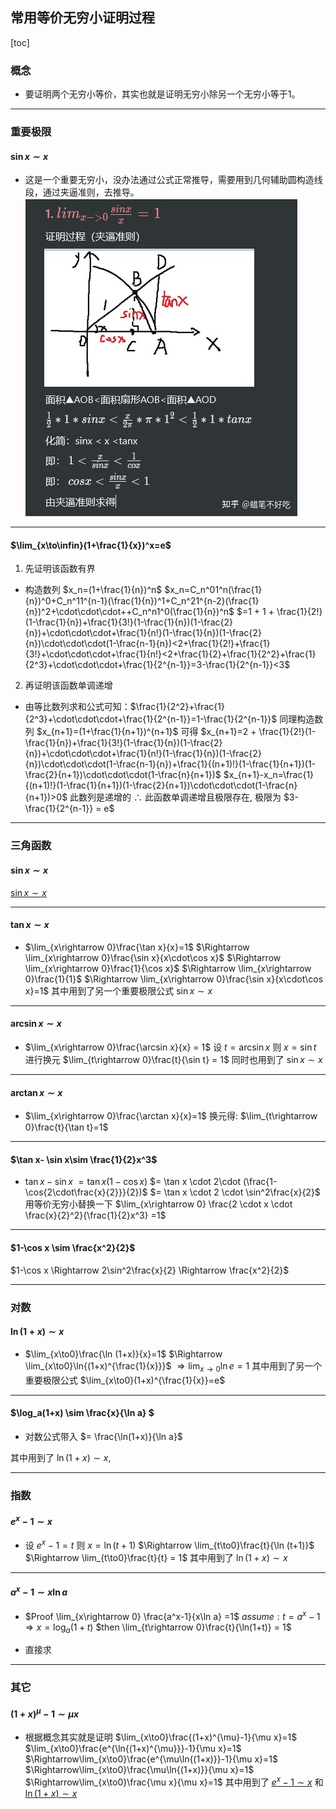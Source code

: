 ## 常用等价无穷小证明过程
[toc]
### 概念
* 要证明两个无穷小等价，其实也就是证明无穷小除另一个无穷小等于1。

---
### 重要极限
#### $\sin x\sim x$
* 这是一个重要无穷小，没办法通过公式正常推导，需要用到几何辅助圆构造线段，通过夹逼准则，去推导。
![](images/20220425142139.png)

---
#### $\lim_{x\to\infin}(1+\frac{1}{x})^x=e$
1. 先证明该函数有界
* 构造数列 $x_n=(1+\frac{1}{n})^n$
$x_n=C_n^01^n(\frac{1}{n})^0+C_n^11^{n-1}(\frac{1}{n})^1+C_n^21^{n-2}(\frac{1}{n})^2+\cdot\cdot\cdot++C_n^n1^0(\frac{1}{n})^n$
$=1 + 1 + \frac{1}{2!}(1-\frac{1}{n})+\frac{1}{3!}(1-\frac{1}{n})(1-\frac{2}{n})+\cdot\cdot\cdot+\frac{1}{n!}(1-\frac{1}{n})(1-\frac{2}{n})\cdot\cdot\cdot(1-\frac{n-1}{n})<2+\frac{1}{2!}+\frac{1}{3!}+\cdot\cdot\cdot+\frac{1}{n!}<2+\frac{1}{2}+\frac{1}{2^2}+\frac{1}{2^3}+\cdot\cdot\cdot+\frac{1}{2^{n-1}}=3-\frac{1}{2^{n-1}}<3$

2. 再证明该函数单调递增
* 由等比数列求和公式可知：$\frac{1}{2^2}+\frac{1}{2^3}+\cdot\cdot\cdot+\frac{1}{2^{n-1}}=1-\frac{1}{2^{n-1}}$
同理构造数列 $x_{n+1}=(1+\frac{1}{n+1})^{n+1}$
可得 $x_{n+1}=2 + \frac{1}{2!}(1-\frac{1}{n})+\frac{1}{3!}(1-\frac{1}{n})(1-\frac{2}{n})+\cdot\cdot\cdot+\frac{1}{n!}(1-\frac{1}{n})(1-\frac{2}{n})\cdot\cdot\cdot(1-\frac{n-1}{n})+\frac{1}{(n+1)!}(1-\frac{1}{n+1})(1-\frac{2}{n+1})\cdot\cdot\cdot(1-\frac{n}{n+1})$
$x_{n+1}-x_n=\frac{1}{(n+1)!}(1-\frac{1}{n+1})(1-\frac{2}{n+1})\cdot\cdot\cdot(1-\frac{n}{n+1})>0$
此数列是递增的
$\therefore$ 此函数单调递增且极限存在, 极限为 $3-\frac{1}{2^{n-1}} = e$

---
### 三角函数
#### $\sin x\sim{x}$
[$\sin x\sim x$](#sin-xsim-x)

---
#### $\tan x\sim x$
* $\lim_{x\rightarrow 0}\frac{\tan x}{x}=1$
$\Rightarrow \lim_{x\rightarrow 0}\frac{\sin x}{x\cdot\cos x}$
$\Rightarrow \lim_{x\rightarrow 0}\frac{1}{\cos x}$
$\Rightarrow \lim_{x\rightarrow 0}\frac{1}{1}$
$\Rightarrow \lim_{x\rightarrow 0}\frac{\sin x}{x\cdot\cos x}=1$
其中用到了另一个重要极限公式 $\sin x\sim{x}$

---
#### $\arcsin x\sim x$
* $\lim_{x\rightarrow 0}\frac{\arcsin x}{x} = 1$
设 $t=\arcsin x$ 则 $x=\sin t$ 进行换元
$\lim_{t\rightarrow 0}\frac{t}{\sin t} = 1$
同时也用到了 $\sin x \sim x$

---
#### $\arctan x\sim x$
* $\lim_{x\rightarrow 0}\frac{\arctan x}{x}=1$
换元得: $\lim_{t\rightarrow 0}\frac{t}{\tan t}=1$

---
#### $\tan x- \sin x\sim \frac{1}{2}x^3$
* $\tan x - \sin x$
$= \tan x(1-\cos x)$
$= \tan x \cdot 2\cdot (\frac{1-\cos{2\cdot\frac{x}{2}}}{2})$
$= \tan x \cdot 2 \cdot \sin^2\frac{x}{2}$
用等价无穷小替换一下
$\lim_{x\rightarrow 0} \frac{2 \cdot x \cdot \frac{x}{2}^2}{\frac{1}{2}x^3} =1$

---
#### $1-\cos x \sim \frac{x^2}{2}$
$1-\cos x \Rightarrow 2\sin^2\frac{x}{2} \Rightarrow \frac{x^2}{2}$ 

---
### 对数
#### $\ln(1+x)\sim x$
* $\lim_{x\to0}\frac{\ln (1+x)}{x}=1$
$\Rightarrow \lim_{x\to0}\ln{(1+x)^{\frac{1}{x}}}$
$\Rightarrow \lim_{x\to0}\ln e = 1$
其中用到了另一个重要极限公式 $\lim_{x\to0}(1+x)^{\frac{1}{x}}=e$

---
#### $\log_a(1+x) \sim \frac{x}{\ln a} $
* 对数公式带入
$= \frac{\ln(1+x)}{\ln a}$

其中用到了 $\ln(1+x)\sim x$, 

---
### 指数
#### $e^x-1\sim x$
* 设 $e^x-1=t$ 则 $x=\ln(t+1)$
$\Rightarrow \lim_{t\to0}\frac{t}{\ln (t+1)}$
$\Rightarrow \lim_{t\to0}\frac{t}{t} = 1$
其中用到了 $\ln(1+x)\sim x$

---
#### $a^x - 1 \sim x\ln a$
* $Proof \lim_{x\rightarrow 0} \frac{a^x-1}{x\ln a} =1$
$assume: t=a^x-1 \Rightarrow x=\log_a(1+t)$
$then \lim_{t\rightarrow 0}\frac{t}{\ln(1+t)} = 1$

* 直接求

---
### 其它
#### $(1+x)^{\mu}-1\sim\mu x$

* 根据概念其实就是证明 $\lim_{x\to0}\frac{(1+x)^{\mu}-1}{\mu x}=1$
$\lim_{x\to0}\frac{e^{\ln{(1+x)^{\mu}}}-1}{\mu x}=1$
$\Rightarrow\lim_{x\to0}\frac{e^{\mu\ln{(1+x)}}-1}{\mu x}=1$
$\Rightarrow\lim_{x\to0}\frac{\mu\ln{(1+x)}}{\mu x}=1$
$\Rightarrow\lim_{x\to0}\frac{\mu x}{\mu x}=1$
其中用到了 [$e^x-1\sim x$](#ex-1sim-x) 和 [$\ln(1+x)\sim x$](#ln1xsim-x)

